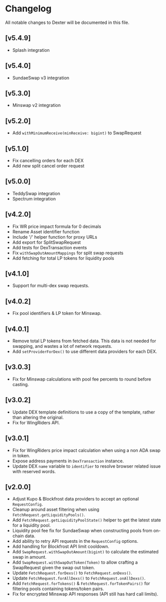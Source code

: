 # Changelog

All notable changes to Dexter will be documented in this file.

## [v5.4.9]
- Splash integration

## [v5.4.0]
- SundaeSwap v3 integration

## [v5.3.0]
- Minswap v2 integration

## [v5.2.0]
- Add `withMinimumReceive(minReceive: bigint)` to SwapRequest

## [v5.1.0]
- Fix cancelling orders for each DEX
- Add new split cancel order request

## [v5.0.0]
- TeddySwap integration
- Spectrum integration

## [v4.2.0]
- Fix WR price impact formula for 0 decimals
- Rename Asset identifier function
- Include '/' helper function for proxy URLs
- Add export for SplitSwapRequest
- Add tests for DexTransaction events
- Fix `withSwapOutAmountMappings` for split swap requests
- Add fetching for total LP tokens for liquidity pools

## [v4.1.0]
- Support for multi-dex swap requests.

## [v4.0.2]
- Fix pool identifiers & LP token for Minswap.

## [v4.0.1]
- Remove total LP tokens from fetched data. This data is not needed for swapping, and wastes a lot of network requests.
- Add `setProviderForDex()` to use different data providers for each DEX.

## [v3.0.3]
- Fix for Minswap calculations with pool fee percents to round before casting.

## [v3.0.2]
- Update DEX template definitions to use a copy of the template, rather than altering the original.
- Fix for WingRiders API.

## [v3.0.1]

- Fix for WingRiders price impact calculation when using a non ADA swap in token.
- Expose address payments in `DexTransaction` instance.
- Update DEX `name` variable to `identifier` to resolve browser related issue with reserved words.

## [v2.0.0]

- Adjust Kupo & Blockfrost data providers to accept an optional `RequestConfig`.
- Cleanup around asset filtering when using `FetchRequest.getLiquidityPools()`.
- Add `FetchRequest.getLiquidityPoolState()` helper to get the latest state for a liquidity pool.
- Liquidity pool fee fix for SundaeSwap when constructing pools from on-chain data. 
- Add ability to retry API requests in the `RequestConfig` options. 
- Add handling for Blockfrost API limit cooldown. 
- Add `SwapRequest.withSwapOutAmount(bigint)` to calculate the estimated swap in amount.
- Add `SwapRequest.withSwapOutToken(Token)` to allow crafting a SwapRequest given the swap out token.
- Update `FetchRequest.forDexs()` to `FetchRequest.onDexs()`.
- Update `FetchRequest.forAllDexs()` to `FetchRequest.onAllDexs()`.
- Add `FetchRequest.forTokens()` & `FetchRequest.forTokenPairs()` for filtering pools containing tokens/token pairs.
- Fix for encrypted Minswap API responses (API still has hard call limits). 
